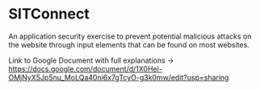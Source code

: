 # SITConnect
An application security exercise to prevent potential malicious attacks on the website through input elements that can be found on most websites.

Link to Google Document with full explanations -> https://docs.google.com/document/d/1X0Hel-OMjNyX5Jp5nu_MoLQa40ni6x7gTcyO-g3k0mw/edit?usp=sharing
